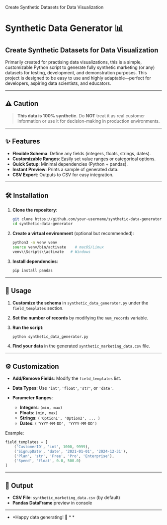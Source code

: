Create Synthetic Datasets for Data Visualization
# Synthetic Data Generator 📊
## Create Synthetic Datasets for Data Visualization

Primarily created for practising data visualizations, this is a simple, customizable Python script to generate fully synthetic marketing (or any) datasets for testing, development, and demonstration purposes. This project is designed to be easy to use and highly adaptable—perfect for developers, aspiring data scientists, and educators.

---

## ⚠️ Caution

> **This data is 100% synthetic.** Do **NOT** treat it as real customer information or use it for decision-making in production environments.

---

## ✨ Features

* **Flexible Schema**: Define any fields (integers, floats, strings, dates).
* **Customizable Ranges**: Easily set value ranges or categorical options.
* **Quick Setup**: Minimal dependencies (Python + pandas).
* **Instant Preview**: Prints a sample of generated data.
* **CSV Export**: Outputs to CSV for easy integration.

---

## 🛠️ Installation

1. **Clone the repository**:

   ```bash
   git clone https://github.com/your-username/synthetic-data-generator.git
   cd synthetic-data-generator
   ```

2. **Create a virtual environment** (optional but recommended):

   ```bash
   python3 -m venv venv
   source venv/bin/activate    # macOS/Linux
   venv\\Scripts\\activate   # Windows
   ```

3. **Install dependencies**:

   ```bash
   pip install pandas
   ```

---

## 🚀 Usage

1. **Customize the schema** in `synthetic_data_generator.py` under the `field_templates` section.

2. **Set the number of records** by modifying the `num_records` variable.

3. **Run the script**:

   ```bash
   python synthetic_data_generator.py
   ```

4. **Find your data** in the generated `synthetic_marketing_data.csv` file.

---

## ⚙️ Customization

* **Add/Remove Fields**: Modify the `field_templates` list.
* **Data Types**: Use `'int'`, `'float'`, `'str'`, or `'date'`.
* **Parameter Ranges**:

  * **Integers**: `(min, max)`
  * **Floats**: `(min, max)`
  * **Strings**: `('Option1', 'Option2', ... )`
  * **Dates**: `('YYYY-MM-DD', 'YYYY-MM-DD')`

Example:

```python
field_templates = [
    ('CustomerID', 'int', 1000, 9999),
    ('SignupDate', 'date', '2021-01-01', '2024-12-31'),
    ('Plan', 'str', 'Free', 'Pro', 'Enterprise'),
    ('Spend', 'float', 0.0, 500.0)
]
```

---

## 📂 Output

* **CSV File**: `synthetic_marketing_data.csv` (by default)
* **Pandas DataFrame** preview in console

---

* *Happy data generating! 🎉 * *

